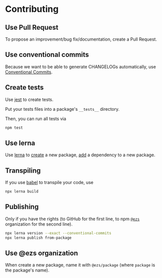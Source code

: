 # Contributing

## Use Pull Request

To propose an improvement/bug fix/documentation, create a Pull Request.

## Use conventional commits

Because we want to be able to generate CHANGELOGs automatically, use 
[Conventional Commits](https://www.conventionalcommits.org).

## Create tests

Use [jest](https://jestjs.io) to create tests.

Put your tests files into a package's `__tests__` directory.

Then, you can run all tests via

```bash
npm test
```

## Use lerna

Use [lerna](https://lerna.js.org/) to [create](https://github.com/lerna/lerna/tree/master/commands/create) 
a new package, [add](https://github.com/lerna/lerna/tree/master/commands/add) a dependency to a new package.

## Transpiling

If you use [babel](https://babeljs.io) to transpile your code, use

```bash
npx lerna build
```

## Publishing

Only if you have the rights (to GitHub for the first line, to npm [`@ezs`](https://www.npmjs.com/org/ezs)
organization for the second line).

```bash
npx lerna version --exact --conventional-commits
npx lerna publish from-package
```

## Use @ezs organization

When create a new package, name it with `@ezs/package` (where `package` is the package's name).
